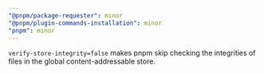 ```yaml
---
"@pnpm/package-requester": minor
"@pnpm/plugin-commands-installation": minor
"pnpm": minor
---
```


`verify-store-integrity=false` makes pnpm skip checking the integrities of files in the global content-addressable store.
